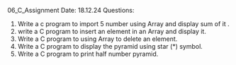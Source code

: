 06_C_Assignment
Date: 18.12.24
Questions:
1. Write a c program to import 5 number using Array and display sum of it .
2. write a C program to insert an element in an Array and display it.
3. Write a C program to using Array to delete an element.
4. Write a C program to display the pyramid using star (*) symbol.
5. Write a C program to print half number pyramid. 

